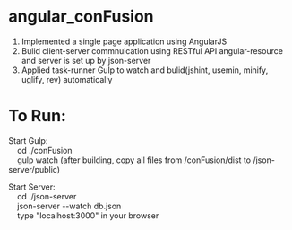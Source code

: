 # angular_conFusion

 1. Implemented a single page application using AngularJS
 2. Bulid client-server commnuication using RESTful API angular-resource and server is set up by json-server
 3. Applied task-runner Gulp to watch and bulid(jshint, usemin, minify, uglify, rev) automatically
 
# To Run:
 Start Gulp:<br/>
  &nbsp;&nbsp;&nbsp;&nbsp;cd ./conFusion<br/>
  &nbsp;&nbsp;&nbsp;&nbsp;gulp watch   (after building, copy all files from /conFusion/dist to /json-server/public)<br/>

 
 Start Server:<br/>
   &nbsp;&nbsp;&nbsp;&nbsp;cd ./json-server <br/>
   &nbsp;&nbsp;&nbsp;&nbsp;json-server --watch db.json<br/>
   &nbsp;&nbsp;&nbsp;&nbsp;type "localhost:3000" in your browser<br/>
